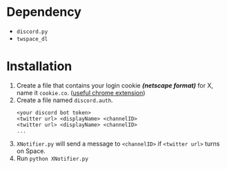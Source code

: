 # Dependency  
- `discord.py`  
- `twspace_dl`  

# Installation  
1. Create a file that contains your login cookie ***(netscape format)*** for X, name it `cookie.co`.  ([useful chrome extension](https://chromewebstore.google.com/detail/cookie-editor/hlkenndednhfkekhgcdicdfddnkalmdm))  
2. Create a file named `discord.auth`.  
   ```
   <your discord bot token>
   <twitter url> <displayName> <channelID>
   <twitter url> <displayName> <channelID>
   ...
   ```
3. `XNotifier.py` will send a message to `<channelID>` if `<twitter url>` turns on Space.  
4. Run `python XNotifier.py`  
